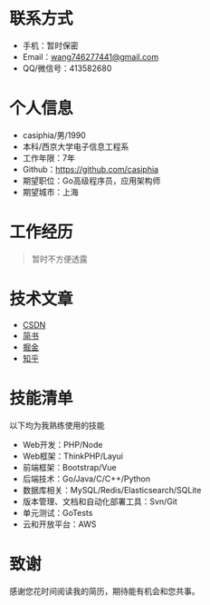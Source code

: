 
# 联系方式

- 手机：暂时保密
- Email：wang746277441@gmail.com 
- QQ/微信号：413582680

# 个人信息

- casiphia/男/1990 
- 本科/西京大学电子信息工程系
- 工作年限：7年
- Github：https://github.com/casiphia
- 期望职位：Go高级程序员，应用架构师
- 期望城市：上海

# 工作经历

> 暂时不方便透露

# 技术文章

- [CSDN](https://blog.csdn.net/a746277441?type=blog)
- [简书](https://www.jianshu.com/u/088a5724aa61)
- [掘金](https://juejin.cn/user/4266531768776888)
- [知乎](https://www.zhihu.com/people/wang-diao-33-63)

# 技能清单

以下均为我熟练使用的技能

- Web开发：PHP/Node
- Web框架：ThinkPHP/Layui
- 前端框架：Bootstrap/Vue
- 后端技术：Go/Java/C/C++/Python
- 数据库相关：MySQL/Redis/Elasticsearch/SQLite
- 版本管理、文档和自动化部署工具：Svn/Git
- 单元测试：GoTests
- 云和开放平台：AWS

# 致谢
感谢您花时间阅读我的简历，期待能有机会和您共事。
